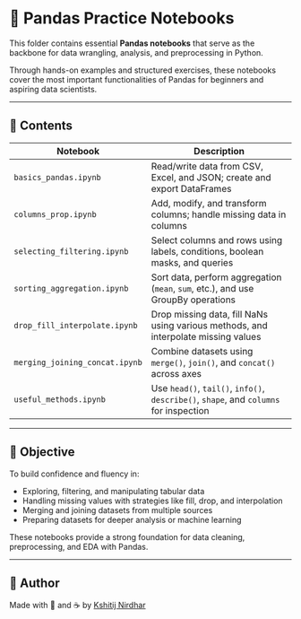 # 📘 Pandas Practice Notebooks

This folder contains essential **Pandas notebooks** that serve as the backbone for data wrangling, analysis, and preprocessing in Python.

Through hands-on examples and structured exercises, these notebooks cover the most important functionalities of Pandas for beginners and aspiring data scientists.

---

## 📂 Contents

| Notebook | Description |
|----------|-------------|
| `basics_pandas.ipynb` | Read/write data from CSV, Excel, and JSON; create and export DataFrames |
| `columns_prop.ipynb` | Add, modify, and transform columns; handle missing data in columns |
| `selecting_filtering.ipynb` | Select columns and rows using labels, conditions, boolean masks, and queries |
| `sorting_aggregation.ipynb` | Sort data, perform aggregation (`mean`, `sum`, etc.), and use GroupBy operations |
| `drop_fill_interpolate.ipynb` | Drop missing data, fill NaNs using various methods, and interpolate missing values |
| `merging_joining_concat.ipynb` | Combine datasets using `merge()`, `join()`, and `concat()` across axes |
| `useful_methods.ipynb` | Use `head()`, `tail()`, `info()`, `describe()`, `shape`, and `columns` for inspection |

---

## 🎯 Objective

To build confidence and fluency in:
- Exploring, filtering, and manipulating tabular data
- Handling missing values with strategies like fill, drop, and interpolation
- Merging and joining datasets from multiple sources
- Preparing datasets for deeper analysis or machine learning

These notebooks provide a strong foundation for data cleaning, preprocessing, and EDA with Pandas.

---

## 📌 Author

Made with 🧠 and ☕ by [Kshitij Nirdhar](https://github.com/kshitijnirdhar20)
